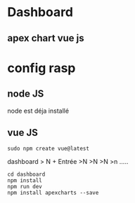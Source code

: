 # Dashboard
## apex chart vue js

# config rasp
## node JS
node est déja installé

## vue JS
```
sudo npm create vue@latest
```
dashboard > N + Entrée >N >N >N >n .....
```
cd dashboard
npm install
npm run dev
npm install apexcharts --save
```


